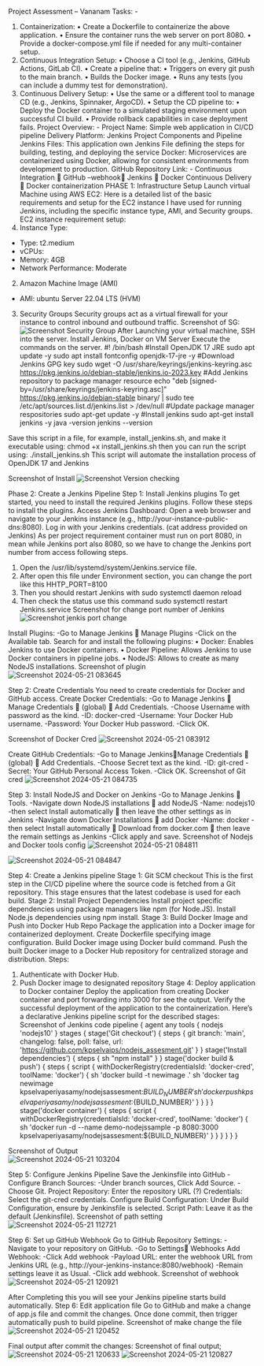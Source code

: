 Project Assessment – Vananam
Tasks: -
1.	Containerization:
•	Create a Dockerfile to containerize the above application.
•	Ensure the container runs the web server on port 8080.
•	Provide a docker-compose.yml file if needed for any multi-container setup.
2.	Continuous Integration Setup:
•	Choose a CI tool (e.g., Jenkins, GitHub Actions, GitLab CI).
•	Create a pipeline that:
•	Triggers on every git push to the main branch.
•	Builds the Docker image.
•	Runs any tests (you can include a dummy test for demonstration).
3.	Continuous Delivery Setup:
•	Use the same or a different tool to manage CD (e.g., Jenkins, Spinnaker, ArgoCD).
•	Setup the CD pipeline to:
•	Deploy the Docker container to a simulated staging environment upon successful CI build.
•	Provide rollback capabilities in case deployment fails.
Project Overview: -
Project Name: Simple web application in CI/CD pipeline
Delivery Platform: Jenkins
Project Components and Pipeline
Jenkins Files: This application own Jenkins File defining the steps for building, testing, and deploying the service
Docker: Microservices are containerized using Docker, allowing for consistent environments from development to production.
GitHub Repository Link: - 
Continuous Integration  GitHub –webhook Jenkins  Docker
Continuous Delivery  Docker containerization
PHASE 1: Infrastructure Setup
Launch virtual Machine using AWS EC2:
Here is a detailed list of the basic requirements and setup for the EC2 instance I have used for running Jenkins, including the specific instance type, AMI, and Security groups.
EC2 instance requirement setup:
1.	Instance Type:
-	Type: t2.medium
-	vCPUs: 
-	Memory: 4GB
-	Network Performance: Moderate
2.	Amazon Machine Image (AMI)
-	AMI: ubuntu Server 22.04 LTS (HVM)
3.	Security Groups
Security groups act as a virtual firewall for your instance to control inbound and outbound traffic.
Screenshot of SG: 
 ![Screenshot Security Group](https://github.com/kpselvaperiyasamy/nodejs_assesment/assets/170388524/a92092d0-b0fa-4b38-81ea-927e7ceb5f64)
After Launching your virtual machine, SSH into the server.
Install Jenkins, Docker on VM Server
Execute the commands on the server.
#! /bin/bash
#Install OpenJDK 17 JRE
sudo apt update -y
sudo apt install fontconfig openjdk-17-jre -y
#Download Jenkins GPG key
sudo wget -O /usr/share/keyrings/jenkins-keyring.asc \
  https://pkg.jenkins.io/debian-stable/jenkins.io-2023.key
#Add Jenkins repository to package manager resource
echo "deb [signed-by=/usr/share/keyrings/jenkins-keyring.asc]" \
  https://pkg.jenkins.io/debian-stable binary/ | sudo tee \
  /etc/apt/sources.list.d/jenkins.list > /dev/null
#Update package manager respositories
sudo apt-get update -y
#Install jenkins
sudo apt-get install jenkins -y
java -version
jenkins --version

Save this script in a file, for example, install_jenkins.sh, and make it executable using:
chmod +x install_jenkins.sh
then you can run the script using:
./install_jenkins.sh
This script will automate the installation process of OpenJDK 17 and Jenkins

Screenshot of Install 
 ![Screenshot Version checking](https://github.com/kpselvaperiyasamy/nodejs_assesment/assets/170388524/4920f7a6-551d-4034-bc27-69b1d2b5a076)

Phase 2: Create a Jenkins Pipeline
Step 1: Install Jenkins plugins
To get started, you need to install the required Jenkins plugins. Follow these steps to install the plugins.
Access Jenkins Dashboard:
Open a web browser and navigate to your Jenkins instance (e.g., http://your-instance-public-dns:8080).
Log in with your Jenkins credentials. (cat address provided on Jenkins)
As per project requirement container must run on port 8080, in mean while Jenkins port also 8080, so we have to change the Jenkins port number from access following steps.
1.	Open the /usr/lib/systemd/system/Jenkins.service file.
2.	After open this file under Environment section, you can change the port like this HHTP_PORT=8100
3.	Then you should restart Jenkins with sudo systemctl daemon reload
4.	Then check the status use this command sudo systemctl restart Jenkins.service
Screenshot for change port number of Jenkins 
 ![Screenshot jenkis port change](https://github.com/kpselvaperiyasamy/nodejs_assesment/assets/170388524/af4cfe1e-8fab-4f83-8725-b7541fe31228)


Install Plugins:
-Go to Manage Jenkins  Manage Plugins
-Click on the Available tab.
Search for and install the following plugins:
•	Docker: Enables Jenkins to use Docker containers.
•	Docker Pipeline: Allows Jenkins to use Docker containers in pipeline jobs.
•	NodeJS: Allows to create as many NodeJS installations.
Screenshot of plugin 
 ![Screenshot 2024-05-21 083645](https://github.com/kpselvaperiyasamy/nodejs_assesment/assets/170388524/8760135f-7cb0-4593-865b-e8d07710370f)


Step 2: Create Credentials
You need to create credentials for Docker and GitHub access.
Create Docker Credentials:
-Go to Manage Jenkins  Manage Credentials  (global)  Add Credentials.
-Choose Username with password as the kind.
-ID: docker-cred
-Username: Your Docker Hub username.
-Password: Your Docker Hub password.
-Click OK.




Screenshot of Docker Cred 
 ![Screenshot 2024-05-21 083912](https://github.com/kpselvaperiyasamy/nodejs_assesment/assets/170388524/ee7c2ced-643d-4a10-982c-f0321313fa50)


Create GitHub Credentials:
-Go to Manage JenkinsManage Credentials  (global)  Add Credentials.
-Choose Secret text as the kind.
-ID: git-cred
-Secret: Your GitHub Personal Access Token.
-Click OK.
Screenshot of Git cred 
 ![Screenshot 2024-05-21 084735](https://github.com/kpselvaperiyasamy/nodejs_assesment/assets/170388524/7a26d975-42fe-40e6-b9cf-b31e382944c6)


Step 3: Install NodeJS and Docker on Jenkins
-Go to Manage Jenkins  Tools.
-Navigate down NodeJS installations  add NodeJS
-Name: nodejs10
-then select Install automatically  then leave the other settings as in Jenkins
-Navigate down Docker Installations  add Docker
-Name: docker
-then select Install automatically  Download from docker.com  then leave the remain settings as Jenkins
-Click apply and save.
Screenshot of Nodejs and Docker tools config 
 ![Screenshot 2024-05-21 084811](https://github.com/kpselvaperiyasamy/nodejs_assesment/assets/170388524/d053f765-c086-4e9a-9d36-f47826778913)

![Screenshot 2024-05-21 084847](https://github.com/kpselvaperiyasamy/nodejs_assesment/assets/170388524/f1bd67ce-c54a-4be3-9762-22816278a57e)
 

Step 4: Create a Jenkins pipeline
Stage 1: Git SCM checkout
This is the first step in the CI/CD pipeline where the source code is fetched from a Git repository. This stage ensures that the latest codebase is used for each build.
Stage 2: Install Project Dependencies
Install project specific dependencies using package managers like npm (for Node.JS).
Install Node.js dependencies using npm install.
Stage 3: Build Docker Image and Push into Docker Hub Repo
Package the application into a Docker image for containerized deployment. 
Create Dockerfile specifying image configuration.
Build Docker image using Docker build command.
Push the built Docker image to a Docker Hub repository for centralized storage and distribution.
Steps:
1.	Authenticate with Docker Hub.
2.	Push Docker image to designated repository
Stage 4: Deploy application to Docker container
Deploy the application from creating Docker container and port forwarding into 3000 for see the output.
Verify the successful deployment of the application to the containerization.
Here’s a declarative Jenkins pipeline script for the described stages:
Screenshot of Jenkins code
pipeline {
    agent any
    tools {
        nodejs 'nodejs10'
    }
    stages {
        stage('Git checkout') {
            steps {
                git branch: 'main', changelog: false, poll: false, url: 'https://github.com/kpselvaips/nodejs_assesment.git'
            }
        }
      stage('Install dependencies') {
            steps {
                sh "npm install"
            }
        }
        stage('docker build & push') {
            steps {
                script {
                    withDockerRegistry(credentialsId: 'docker-cred', toolName: 'docker') {
                        sh 'docker build -t newimage .'
                        sh 'docker tag newimage kpselvaperiyasamy/nodejsassesment:${BUILD_NUMBER}'
                        sh 'docker push kpselvaperiyasamy/nodejsassesment:${BUILD_NUMBER}'
                    }
                }
            }
        }
        stage('docker container') {
            steps {
                script {
                    withDockerRegistry(credentialsId: 'docker-cred', toolName: 'docker') {
                        sh 'docker run -d --name demo-nodejssample -p 8080:3000 kpselvaperiyasamy/nodejsassesment:${BUILD_NUMBER}'
                    }
                }
            }
        }
    }
}

Screenshot of Output  
 ![Screenshot 2024-05-21 103204](https://github.com/kpselvaperiyasamy/nodejs_assesment/assets/170388524/a4ee08c7-f39d-4b88-926a-c92b1afb6492)



Step 5: Configure Jenkins Pipeline
Save the Jenkinsfile into GitHub 
-Configure Branch Sources:
-Under branch sources, Click Add Source.
-Choose Git.
Project Repository: Enter the repository URL (?)
Credentials: Select the git-cred credentials.
Configure Build Configuration:
Under Build Configuration, ensure by Jenkinsfile is selected.
Script Path: Leave it as the default (Jenkinsfile).
Screenshot of path setting 
 ![Screenshot 2024-05-21 112721](https://github.com/kpselvaperiyasamy/nodejs_assesment/assets/170388524/6574a793-4d88-4f4d-bbae-8ffde315cc1b)

Step 6: Set up GitHub Webhook
Go to GitHub Repository Settings:
-Navigate to your repository on GitHub.
-Go to Settings Webhooks
Add Webhook:
-Click Add webhook
-Payload URL: enter the webhook URL from Jenkins URL (e.g., http://your-jenkins-instance:8080/webhook)
-Remain settings leave it as Usual.
-Click add webhook.
Screenshot of webhook 
 ![Screenshot 2024-05-21 120921](https://github.com/kpselvaperiyasamy/nodejs_assesment/assets/170388524/1720247d-23d0-43ab-8f2b-e1f91918526c)

After Completing this you will see your Jenkins pipeline starts build automatically.
Step 6: Edit application file
Go to GitHub and make a change of app.js file and commit the changes.
Once done commit, then trigger automatically push to build pipeline.
Screenshot of make change the file 
![Screenshot 2024-05-21 120452](https://github.com/kpselvaperiyasamy/nodejs_assesment/assets/170388524/646743cb-a9fc-4322-94b8-16eb1d2eeb88)
 
Final output after commit the changes:
Screenshot of final output; 
 ![Screenshot 2024-05-21 120633](https://github.com/kpselvaperiyasamy/nodejs_assesment/assets/170388524/cb2ef6f3-38bf-4c02-88aa-500eff6d545a)
 ![Screenshot 2024-05-21 120827](https://github.com/kpselvaperiyasamy/nodejs_assesment/assets/170388524/b0cbff92-0116-4835-b7b5-fd2ce6e2eb68)


 

